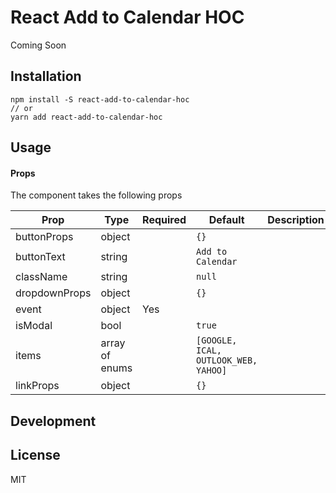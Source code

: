# React Add to Calendar HOC

Coming Soon

## Installation
```
npm install -S react-add-to-calendar-hoc
// or
yarn add react-add-to-calendar-hoc
```

## Usage

#### Props
The component takes the following props

| Prop         | Type          | Required  |  Default                             |  Description |
|--------------|---------------|-----------|--------------------------------------|---|
|buttonProps   |object         |           |`{}`                                  |   |
|buttonText    |string         |           |`Add to Calendar`                     |   |
|className     |string         |           |`null`                                |   |
|dropdownProps |object         |           |`{}`                                  |   |
|event         |object         |Yes        |                                      |   |
|isModal       |bool           |           |`true`                                |   |
|items         |array of enums |           |`[GOOGLE, ICAL, OUTLOOK_WEB, YAHOO]`  |   |
|linkProps     |object         |           |`{}`                                  |   |

## Development

## License
MIT